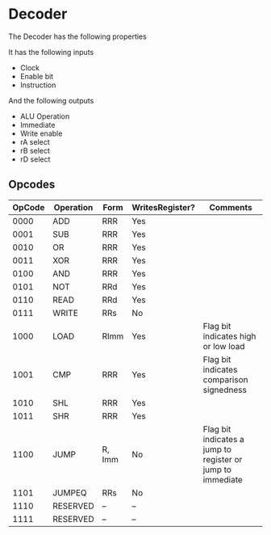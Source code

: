 # Decoder

The Decoder has the following properties

It has the following inputs

- Clock
- Enable bit
- Instruction

And the following outputs

- ALU Operation
- Immediate
- Write enable
- rA select
- rB select
- rD select

## Opcodes

| OpCode | Operation | Form   | WritesRegister? | Comments                                                   |
| ------ | --------- | ------ | --------------- | ---------------------------------------------------------- |
| 0000   | ADD       | RRR    | Yes             |                                                            |
| 0001   | SUB       | RRR    | Yes             |                                                            |
| 0010   | OR        | RRR    | Yes             |                                                            |
| 0011   | XOR       | RRR    | Yes             |                                                            |
| 0100   | AND       | RRR    | Yes             |                                                            |
| 0101   | NOT       | RRd    | Yes             |                                                            |
| 0110   | READ      | RRd    | Yes             |                                                            |
| 0111   | WRITE     | RRs    | No              |                                                            |
| 1000   | LOAD      | RImm   | Yes             | Flag bit indicates high or low load                        |
| 1001   | CMP       | RRR    | Yes             | Flag bit indicates comparison signedness                   |
| 1010   | SHL       | RRR    | Yes             |                                                            |
| 1011   | SHR       | RRR    | Yes             |                                                            |
| 1100   | JUMP      | R, Imm | No              | Flag bit indicates a jump to register or jump to immediate |
| 1101   | JUMPEQ    | RRs    | No              |                                                            |
| 1110   | RESERVED  | –      | –               |                                                            |
| 1111   | RESERVED  | –      | –               |                                                            |
